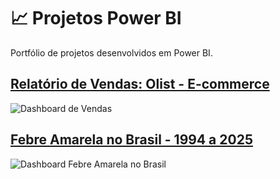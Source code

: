 # 📈 Projetos Power BI
Portfólio de projetos desenvolvidos em Power BI.

## [Relatório de Vendas: Olist - E-commerce](https://github.com/Scorsato7/olist-ecommerce)
![Dashboard de Vendas](https://imgur.com/ATBelbl.png)

## [Febre Amarela no Brasil - 1994 a 2025](https://github.com/Scorsato7/febre-amarela-br)
![Dashboard Febre Amarela no Brasil](https://imgur.com/e6uIblY.png)
